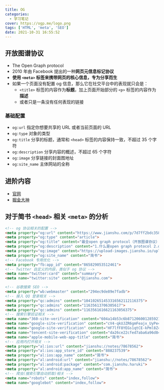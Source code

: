 ```yaml
---
title: OG
categories:
  - 学习笔记
cover: https://ogp.me/logo.png
tags: ['HTML', 'meta', 'SEO']
date: 2021-10-31 16:55:52
---
```


## 开放图谱协议

- The Open Graph protocol
- 2010 年由 Facebook 提出的一种**网页元信息标记协议**
- **使用 `<meta>` 标签来携带网页的核心信息，专为分享而生**
- 如果一个页面没有配置 og 信息，那么它在社交平台中的表现就只会是：
  - `<title>` 标签的内容作为**标题**，加上页面开始部分的 `<p>` 标签的内容作为**描述**
  - 或者只是一条没有任何表现的链接

### 基础配置

- `og:url` 指定你想要共享的 URL 或者当前页面的 URL
- `og:type` 对象的类型
- `og:title` 分享的标题，通常和 `<head>` 标签的内容保持一致，不超过 35 个字符
- `og:description` 分享内容的概述，不超过 65 个字符
- `og:image` 分享链接的封面图地址
- `og:site_name` 主体网站的全称

## 进阶内容

- [官网](https://ogp.me/)
- [掘金大神](https://juejin.cn/post/7023173942001008670)

## 对于简书 `<head>` 相关 `<meta>` 的分析

```html
<!-- og 协议相关的配置 -->
<meta property="og:url" content="https://www.jianshu.com/p/7d7ff2bdc358">
<meta property="og:type" content="article">
<meta property="og:title" content="最全open graph protocol（开放图谱协议） 介绍操作指南">
<meta property="og:description" content="1.什么是open graph protocol 2.open graph protocol 的重要性 3.如何设置open graph protocol 4.测试调试ope...">
<meta property="og:image" content="https://upload-images.jianshu.io/upload_images/5770069-4605ab6ebea06d6d.png">
<meta property="og:site_name" content="简书">
<!-- Facebook 专用优化 -->
<meta property="fb:app_id" content="865829053512461">
<!-- Twitter 自定义的内容，类似于 og 协议 -->
<meta name="twitter:card" content="summary">
<meta name="twitter:site" content="@jianshu.com">

<!-- 谷歌搜索 SEO -->
<meta property="wb:webmaster" content="294ec9de89e7fadb">
<!-- 接入 QQ 登录相关 -->
<meta property="qc:admins" content="104102651453316562112116375">
<meta property="qc:admins" content="11635613706305617">
<meta property="qc:admins" content="1163561616621163056375">
<!-- 搜索引擎验证相关 -->
<meta name="360-site-verification" content="604a14b53c6b871206001285921e81d8">
<meta name="google-site-verification" content="cV4-qkUJZR6gmFeajx_UyPe47GW9vY6cnCrYtCHYNh4">
<meta name="google-site-verification" content="HF7lfF8YEGs1qtCE-kPml8Z469e2RHhGajy6JPVy5XI">
<meta name="tencent-site-verification" content="da26ce22cfed7aba6a96d8409f9b53a6">
<meta name="apple-mobile-web-app-title" content="简书">
<!-- 应用内打开相关 -->
<meta property="al:ios:url" content="jianshu://notes/78678562">
<meta property="al:ios:app_store_id" content="888237539">
<meta property="al:ios:app_name" content="简书">
<meta property="al:android:url" content="jianshu://notes/78678562">
<meta property="al:android:package" content="com.jianshu.haruki">
<meta property="al:android:app_name" content="简书">
<!-- 爬虫(搜索引擎自动抓取)相关 -->
<meta name="robots" content="index,follow">
<meta name="googlebot" content="index,follow">
```